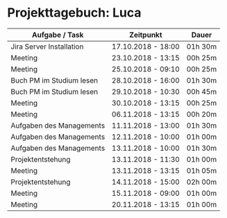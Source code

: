 # Projekttagebuch: Luca

Aufgabe / Task | Zeitpunkt | Dauer
--- | --- | ---
Jira Server Installation | 17.10.2018 - 18:00 | 01h 30m
Meeting | 23.10.2018 - 13:15 | 00h 25m
Meeting | 25.10.2018 - 09:10 | 00h 25m
Buch PM im Studium lesen | 28.10.2018 - 16:00 | 01h 30m
Buch PM im Studium lesen | 29.10.2018 - 10:30 | 00h 45m
Meeting | 30.10.2018 - 13:15 | 00h 25m
Meeting | 06.11.2018 - 13:15 | 00h 20m
Aufgaben des Managements | 11.11.2018 - 13:00 | 01h 30m
Aufgaben des Managements | 12.11.2018 - 10:00 | 01h 00m
Aufgaben des Managements | 13.11.2018 - 10:00 | 01h 30m
Projektentstehung | 13.11.2018 - 11:30 | 01h 00m
Meeting | 13.11.2018 - 13:15 | 01h 05m
Projektentstehung | 14.11.2018 - 15:00 | 02h 00m
Meeting | 15.11.2018 - 09:00 | 01h 00m
Meeting | 20.11.2018 - 13:15 | 01h 00m

